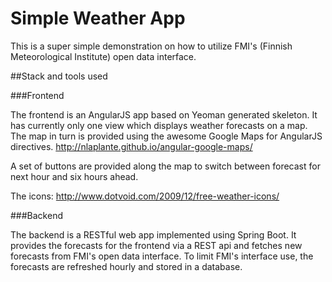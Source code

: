 Simple Weather App
==================

This is a super simple demonstration on how to utilize FMI's (Finnish Meteorological Institute) open data interface.

##Stack and tools used

###Frontend

The frontend is an AngularJS app based on Yeoman generated skeleton. It has currently only one view which displays weather forecasts on a map. The map in turn is provided using the awesome Google Maps for AngularJS directives.
http://nlaplante.github.io/angular-google-maps/

A set of buttons are provided along the map to switch between forecast for next hour and six hours ahead.

The icons: http://www.dotvoid.com/2009/12/free-weather-icons/

###Backend

The backend is a RESTful web app implemented using Spring Boot. It provides the forecasts for the frontend via a REST api and fetches new forecasts from FMI's open data interface. To limit FMI's interface use, the forecasts are refreshed hourly and stored in a database.



